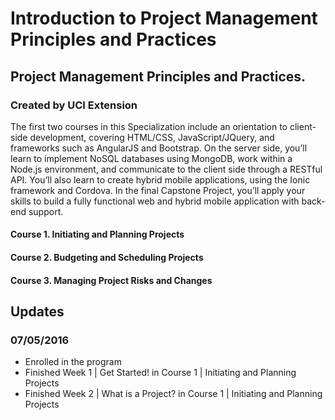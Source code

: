 # Introduction to Project Management Principles and Practices
## Project Management Principles and Practices.
### Created by UCI Extension

The first two courses in this Specialization include an orientation to client-side development, covering HTML/CSS, JavaScript/JQuery, and frameworks such as AngularJS and Bootstrap. On the server side, you’ll learn to implement NoSQL databases using MongoDB, work within a Node.js environment, and communicate to the client side through a RESTful API. You’ll also learn to create hybrid mobile applications, using the Ionic framework and Cordova. In the final Capstone Project, you’ll apply your skills to build a fully functional web and hybrid mobile application with back-end support.

#### Course 1. Initiating and Planning Projects
#### Course 2. Budgeting and Scheduling Projects
#### Course 3. Managing Project Risks and Changes

## Updates
### 07/05/2016
- Enrolled in the program
- Finished Week 1 | Get Started! in Course 1 | Initiating and Planning Projects
- Finished Week 2 | What is a Project? in Course 1 | Initiating and Planning Projects
